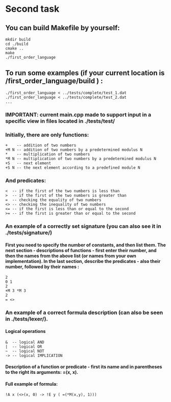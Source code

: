 # Second task 
## You can build Makefile by yourself:
```
mkdir build
cd ./build
cmake ..
make
./first_order_language
```

## To run some examples (if your current location is /first_order_language/build ) :
```
./first_order_language < ../tests/complete/test_1.dat
./first_order_language < ../tests/complete/test_2.dat
...
```

### IMPORTANT: current main.cpp made to support input in a specific view in files located in ./tests/test/

### Initially, there are only functions:
```
+    -- addition of two numbers
+M N -- addition of two numbers by a predetermined modulus N
*    -- multiplication of two numbers
*M N -- multiplication of two numbers by a predetermined modulus N
+S   -- next element
+S N -- the next element according to a predefined module N
```
### And predicates:
```
<  -- if the first of the two numbers is less than
>  -- if the first of the two numbers is greater than
=  -- checking the equality of two numbers
<> -- checking the inequality of two numbers
<= -- if the first is less than or equal to the second
>= -- if the first is greater than or equal to the second
```
### An example of a correctly set signature (you can also see it in ./tests/signature/)
#### First you need to specify the number of constants, and then list them. The next section - descriptions of functions - first enter their number, and then the names from the above list (or names from your own implementation). In the last section, describe the predicates - also their number, followed by their names :
```
2 
0 1
2
+M 3 *M 3
2
= <> 
```
### An example of a correct formula description (can also be seen in ./tests/lexer/).
#### Logical operations
```
&  -- logical AND
|  -- logical OR
~  -- logical NOT
-> -- logical IMPLICATION
```
#### Description of a function or predicate - first its name and in parentheses to the right its arguments: =(x, x).

#### Full example of formula:
```
!A x (<>(x, 0) -> !E y ( =(*M(x,y), 1)))
```